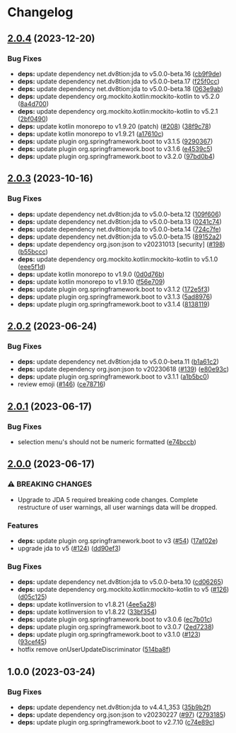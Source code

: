 # Changelog

## [2.0.4](https://github.com/DuncanCasteleyn/DiscordModBot/compare/v2.0.3...v2.0.4) (2023-12-20)


### Bug Fixes

* **deps:** update dependency net.dv8tion:jda to v5.0.0-beta.16 ([cb9f9de](https://github.com/DuncanCasteleyn/DiscordModBot/commit/cb9f9debb4317739a25a828aa7e4b734dd0c2937))
* **deps:** update dependency net.dv8tion:jda to v5.0.0-beta.17 ([f25f0cc](https://github.com/DuncanCasteleyn/DiscordModBot/commit/f25f0cc3be5bdae53455b4fd18479b5e81e743ef))
* **deps:** update dependency net.dv8tion:jda to v5.0.0-beta.18 ([063e9ab](https://github.com/DuncanCasteleyn/DiscordModBot/commit/063e9ab4c4c1078fc2ebaa3bb632bf1565e77251))
* **deps:** update dependency org.mockito.kotlin:mockito-kotlin to v5.2.0 ([8a4d700](https://github.com/DuncanCasteleyn/DiscordModBot/commit/8a4d70005c89a23f323201d9134d86bf49d2e2e6))
* **deps:** update dependency org.mockito.kotlin:mockito-kotlin to v5.2.1 ([2bf0490](https://github.com/DuncanCasteleyn/DiscordModBot/commit/2bf04909eeb55219a337a1927bb51f2b3640af16))
* **deps:** update kotlin monorepo to v1.9.20 (patch) ([#208](https://github.com/DuncanCasteleyn/DiscordModBot/issues/208)) ([38f9c78](https://github.com/DuncanCasteleyn/DiscordModBot/commit/38f9c7896d5cbd93c36aa179fc62e0b281c08d99))
* **deps:** update kotlin monorepo to v1.9.21 ([a17610c](https://github.com/DuncanCasteleyn/DiscordModBot/commit/a17610c3b093646ecc2bdc9212662b319a5fe437))
* **deps:** update plugin org.springframework.boot to v3.1.5 ([9290367](https://github.com/DuncanCasteleyn/DiscordModBot/commit/92903670a571cca8fc2775df666779c72876629f))
* **deps:** update plugin org.springframework.boot to v3.1.6 ([e4539c5](https://github.com/DuncanCasteleyn/DiscordModBot/commit/e4539c52b114e9f9a4e16e2482f6aebc114fa774))
* **deps:** update plugin org.springframework.boot to v3.2.0 ([97bd0b4](https://github.com/DuncanCasteleyn/DiscordModBot/commit/97bd0b48d8414bf7d3bf1bdd0f81cfbfed307b2f))

## [2.0.3](https://github.com/DuncanCasteleyn/DiscordModBot/compare/v2.0.2...v2.0.3) (2023-10-16)


### Bug Fixes

* **deps:** update dependency net.dv8tion:jda to v5.0.0-beta.12 ([109f606](https://github.com/DuncanCasteleyn/DiscordModBot/commit/109f6065202978bcf440f26e5dda44144ea241a7))
* **deps:** update dependency net.dv8tion:jda to v5.0.0-beta.13 ([0241c74](https://github.com/DuncanCasteleyn/DiscordModBot/commit/0241c747660643bd43adb1d38467ba65c7798755))
* **deps:** update dependency net.dv8tion:jda to v5.0.0-beta.14 ([724c7fe](https://github.com/DuncanCasteleyn/DiscordModBot/commit/724c7fe824228bcbf11804c4b22719fe51a563fb))
* **deps:** update dependency net.dv8tion:jda to v5.0.0-beta.15 ([89152a2](https://github.com/DuncanCasteleyn/DiscordModBot/commit/89152a2e84816e95960658013abc7a7e6f6dd273))
* **deps:** update dependency org.json:json to v20231013 [security] ([#198](https://github.com/DuncanCasteleyn/DiscordModBot/issues/198)) ([b55bccc](https://github.com/DuncanCasteleyn/DiscordModBot/commit/b55bccc5d305e11bc149ee80b4e57b4258b812c0))
* **deps:** update dependency org.mockito.kotlin:mockito-kotlin to v5.1.0 ([eee5f1d](https://github.com/DuncanCasteleyn/DiscordModBot/commit/eee5f1d166c43bb7fb93898f84b3f846ecfc2b12))
* **deps:** update kotlin monorepo to v1.9.0 ([0d0d76b](https://github.com/DuncanCasteleyn/DiscordModBot/commit/0d0d76ba888d23520434cf66d4f72897321d25ac))
* **deps:** update kotlin monorepo to v1.9.10 ([f56e709](https://github.com/DuncanCasteleyn/DiscordModBot/commit/f56e7093928664caefa7f421fd1d3b34a8ce755b))
* **deps:** update plugin org.springframework.boot to v3.1.2 ([172e5f3](https://github.com/DuncanCasteleyn/DiscordModBot/commit/172e5f35733c5f4ea3e57e2f8a556891b63118af))
* **deps:** update plugin org.springframework.boot to v3.1.3 ([5ad8976](https://github.com/DuncanCasteleyn/DiscordModBot/commit/5ad89766bf72b4bc66854747663c755c3d981b69))
* **deps:** update plugin org.springframework.boot to v3.1.4 ([8138119](https://github.com/DuncanCasteleyn/DiscordModBot/commit/81381194eabbae035f1c5859c539f1cc954ab52c))

## [2.0.2](https://github.com/DuncanCasteleyn/DiscordModBot/compare/v2.0.1...v2.0.2) (2023-06-24)


### Bug Fixes

* **deps:** update dependency net.dv8tion:jda to v5.0.0-beta.11 ([b1a61c2](https://github.com/DuncanCasteleyn/DiscordModBot/commit/b1a61c2c6ffbc013d2971a74948ff2161defa972))
* **deps:** update dependency org.json:json to v20230618 ([#139](https://github.com/DuncanCasteleyn/DiscordModBot/issues/139)) ([e80e93c](https://github.com/DuncanCasteleyn/DiscordModBot/commit/e80e93c3bdd3a8241ada2908c3f2a63e1c45962e))
* **deps:** update plugin org.springframework.boot to v3.1.1 ([a1b5bc0](https://github.com/DuncanCasteleyn/DiscordModBot/commit/a1b5bc0a5b1aecb9ae46b011dc92ebf9a4d8317c))
* review emoji ([#146](https://github.com/DuncanCasteleyn/DiscordModBot/issues/146)) ([ce78716](https://github.com/DuncanCasteleyn/DiscordModBot/commit/ce78716f458205fbc8e2b122267b2362d770ec5e))

## [2.0.1](https://github.com/DuncanCasteleyn/DiscordModBot/compare/v2.0.0...v2.0.1) (2023-06-17)


### Bug Fixes

* selection menu's should not be numeric formatted ([e74bccb](https://github.com/DuncanCasteleyn/DiscordModBot/commit/e74bccbf16d080c7dbdaa8cfb6121a6acbe80646))

## [2.0.0](https://github.com/DuncanCasteleyn/DiscordModBot/compare/v1.0.0...v2.0.0) (2023-06-17)


### ⚠ BREAKING CHANGES

* Upgrade to JDA 5 required breaking code changes. Complete restructure of user warnings, all user warnings data will be dropped.

### Features

* **deps:** update plugin org.springframework.boot to v3 ([#54](https://github.com/DuncanCasteleyn/DiscordModBot/issues/54)) ([17af02e](https://github.com/DuncanCasteleyn/DiscordModBot/commit/17af02ef1c73b839c5aa25c2986f04f20512cc9e))
* upgrade jda to v5 ([#124](https://github.com/DuncanCasteleyn/DiscordModBot/issues/124)) ([dd90ef3](https://github.com/DuncanCasteleyn/DiscordModBot/commit/dd90ef34f930ba395d13907294ce3391ed9ec364))


### Bug Fixes

* **deps:** update dependency net.dv8tion:jda to v5.0.0-beta.10 ([cd06265](https://github.com/DuncanCasteleyn/DiscordModBot/commit/cd06265bfd9cf0bda6274ac9828489849b994595))
* **deps:** update dependency org.mockito.kotlin:mockito-kotlin to v5 ([#126](https://github.com/DuncanCasteleyn/DiscordModBot/issues/126)) ([d05c125](https://github.com/DuncanCasteleyn/DiscordModBot/commit/d05c125bb8378117c5a09a275cc343faee6a551d))
* **deps:** update kotlinversion to v1.8.21 ([4ee5a28](https://github.com/DuncanCasteleyn/DiscordModBot/commit/4ee5a28c1ef02cccd3573ddd170e9f8914e87c45))
* **deps:** update kotlinversion to v1.8.22 ([33bf354](https://github.com/DuncanCasteleyn/DiscordModBot/commit/33bf3546525ddcd6bcbfcd5021785c3e0cffcf47))
* **deps:** update plugin org.springframework.boot to v3.0.6 ([ec7b01c](https://github.com/DuncanCasteleyn/DiscordModBot/commit/ec7b01ce086a9ae74a7fb5fe8ce21c99f6ffa175))
* **deps:** update plugin org.springframework.boot to v3.0.7 ([2ed7238](https://github.com/DuncanCasteleyn/DiscordModBot/commit/2ed7238e82433c4c2d452fcd32d1e99f1a5e9c71))
* **deps:** update plugin org.springframework.boot to v3.1.0 ([#123](https://github.com/DuncanCasteleyn/DiscordModBot/issues/123)) ([93cef45](https://github.com/DuncanCasteleyn/DiscordModBot/commit/93cef45b791698a8f6630f0e651e8c6e8bfdf91a))
* hotfix remove onUserUpdateDiscriminator ([514ba8f](https://github.com/DuncanCasteleyn/DiscordModBot/commit/514ba8f959e1fc93c640d47dee122d4e73c73297))

## 1.0.0 (2023-03-24)


### Bug Fixes

* **deps:** update dependency net.dv8tion:jda to v4.4.1_353 ([35b9b2f](https://github.com/DuncanCasteleyn/DiscordModBot/commit/35b9b2fd3eb8dfb7a17a27151381160dd23a7c32))
* **deps:** update dependency org.json:json to v20230227 ([#97](https://github.com/DuncanCasteleyn/DiscordModBot/issues/97)) ([2793185](https://github.com/DuncanCasteleyn/DiscordModBot/commit/2793185635e89b2a32341f5113a849bbe2e8194e))
* **deps:** update plugin org.springframework.boot to v2.7.10 ([c74e89c](https://github.com/DuncanCasteleyn/DiscordModBot/commit/c74e89c848efa44e06aac5ec6d6314c4b9ab2edc))
